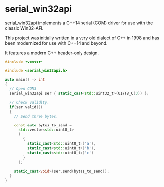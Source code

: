 serial_win32api
==================

serial_win32api implements a C++14 serial (COM) driver for use with the classic Win32-API.

This project was initially written in a very old dialect of C++ in 1998 and has been modernized
for use with C++14 and beyond.

It features a modern C++ header-only design.

```cpp
#include <vector>

#include <serial_win32api.h>

auto main() -> int
{
  // Open COM3
  serial_win32api ser { static_cast<std::uint32_t>(UINT8_C(3)) };

  // Check validity.
  if(ser.valid())
  {
    // Send three bytes.

    const auto bytes_to_send =
      std::vector<std::uint8_t>
      (
        {
          static_cast<std::uint8_t>('a'),
          static_cast<std::uint8_t>('b'),
          static_cast<std::uint8_t>('c')
        }
      );

    static_cast<void>(ser.send(bytes_to_send));
  }
}
```
